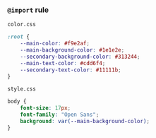 ### `@import` rule

`color.css`
```css
:root {
	--main-color: #f9e2af;
	--main-background-color: #1e1e2e;
	--secondary-background-color: #313244;
	--main-text-color: #cdd6f4;
	--secondary-text-color: #11111b;
}
```

`style.css`
```css
body {
    font-size: 17px;
    font-family: "Open Sans";
    background: var(--main-background-color);
}
```